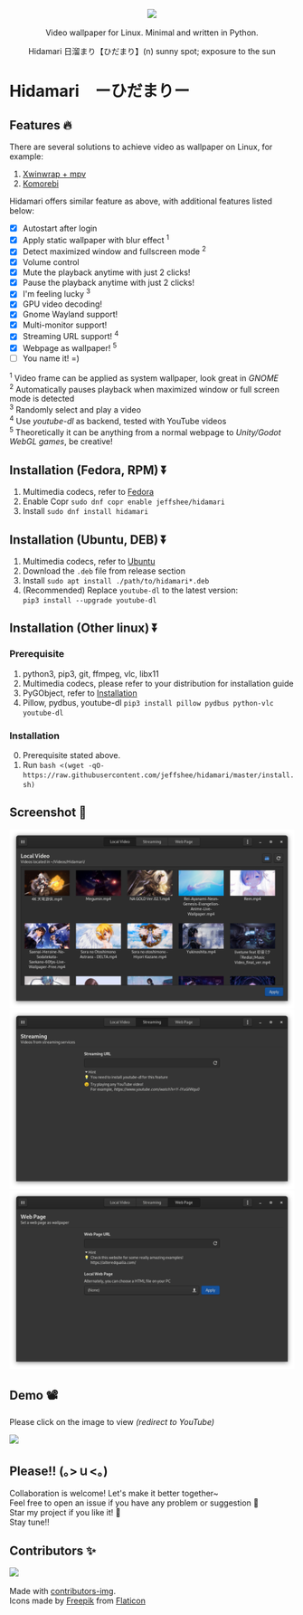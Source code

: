 <p align="center"><img src="https://raw.githubusercontent.com/jeffshee/hidamari/v2/res/hidamari.svg" width="256"></p>

<p align="center">Video wallpaper for Linux. Minimal and written in Python.</p>  
<p align="center">Hidamari 日溜まり【ひだまり】(n) sunny spot; exposure to the sun</p>

# Hidamari　ーひだまりー

## Features 🔥

There are several solutions to achieve video as wallpaper on Linux, for example:

1. [Xwinwrap + mpv](https://www.linuxuprising.com/2019/05/livestream-wallpaper-for-your-gnome.html)
2. [Komorebi](https://github.com/cheesecakeufo/komorebi)

Hidamari offers similar feature as above, with additional features listed below:

- [x] Autostart after login
- [x] Apply static wallpaper with blur effect <sup>1</sup>
- [x] Detect maximized window and fullscreen mode <sup>2</sup>
- [x] Volume control
- [x] Mute the playback anytime with just 2 clicks!
- [x] Pause the playback anytime with just 2 clicks!
- [x] I'm feeling lucky <sup>3</sup>
- [x] GPU video decoding!
- [x] Gnome Wayland support!
- [x] Multi-monitor support!
- [x] Streaming URL support! <sup>4</sup>
- [x] Webpage as wallpaper! <sup>5</sup>
- [ ] You name it! =)

<sup>1</sup> Video frame can be applied as system wallpaper, look great in <i>GNOME</i>  
<sup>2</sup> Automatically pauses playback when maximized window or full screen mode is detected    
<sup>3</sup> Randomly select and play a video  
<sup>4</sup> Use <i>youtube-dl</i> as backend, tested with YouTube videos  
<sup>5</sup> Theoretically it can be anything from a normal webpage to <i>Unity/Godot WebGL games</i>, be creative!

## Installation (Fedora, RPM) ⏬

1. Multimedia codecs, refer
   to [Fedora](https://docs.fedoraproject.org/en-US/quick-docs/assembly_installing-plugins-for-playing-movies-and-music/)
2. Enable Copr `sudo dnf copr enable jeffshee/hidamari`
3. Install `sudo dnf install hidamari`

## Installation (Ubuntu, DEB) ⏬

1. Multimedia codecs, refer to [Ubuntu](https://itsfoss.com/install-media-codecs-ubuntu/)
2. Download the `.deb` file from release section
3. Install `sudo apt install ./path/to/hidamari*.deb`
4. (Recommended) Replace `youtube-dl` to the latest version:  
   `pip3 install --upgrade youtube-dl`

## Installation (Other linux) ⏬

### Prerequisite

1. python3, pip3, git, ffmpeg, vlc, libx11
2. Multimedia codecs, please refer to your distribution for installation guide
3. PyGObject, refer to [Installation](https://pygobject.readthedocs.io/en/latest/getting_started.html)
4. Pillow, pydbus, youtube-dl `pip3 install pillow pydbus python-vlc youtube-dl`

### Installation

0. Prerequisite stated above.
1. Run `bash <(wget -qO- https://raw.githubusercontent.com/jeffshee/hidamari/master/install.sh)`

## Screenshot 📸

![](screenshot/01_video.png)
![](screenshot/02_streaming.png)
![](screenshot/03_webpage.png)

## Demo 📽️

Please click on the image to view <i>(redirect to YouTube)</i>

[![](http://i3.ytimg.com/vi/GV_kL7g94nY/maxresdefault.jpg)](https://www.youtube.com/watch?v=GV_kL7g94nY)

## Please!! (｡>ｕ<｡)

Collaboration is welcome! Let's make it better together~  
Feel free to open an issue if you have any problem or suggestion 🤗  
Star my project if you like it! 🌟  
Stay tune!!

## Contributors ✨

<a href="https://github.com/jeffshee/hidamari/graphs/contributors">
  <img src="https://contrib.rocks/image?repo=jeffshee/hidamari" />
</a>

Made with [contributors-img](https://contrib.rocks).  
Icons made by [Freepik](http://www.freepik.com/) from [Flaticon](https://www.flaticon.com)

